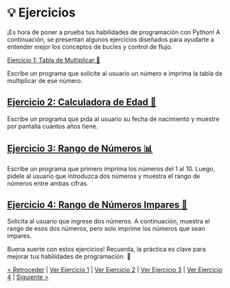 # 💡 Ejercicios

¡Es hora de poner a prueba tus habilidades de programación con Python! A continuación, se presentan algunos ejercicios diseñados para ayudarte a entender mejor los conceptos de bucles y control de flujo.

 [Ejercicio 1: Tabla de Multiplicar 🧮](https://github.com/YonRasgg/Curso-de-Python-Desde-Cero/blob/main/8.%20Bucles/Ejercicio_1.py)

Escribe un programa que solicite al usuario un número e imprima la tabla de multiplicar de ese número.

## [Ejercicio 2: Calculadora de Edad 🎂](https://github.com/YonRasgg/Curso-de-Python-Desde-Cero/blob/main/8.%20Bucles/Ejercicio_2.py)

Escribe un programa que pida al usuario su fecha de nacimiento y muestre por pantalla cuántos años tiene.

## [Ejercicio 3: Rango de Números 📊](https://github.com/YonRasgg/Curso-de-Python-Desde-Cero/blob/main/8.%20Bucles/Ejercicio_3.py)

Escribe un programa que primero imprima los números del 1 al 10. Luego, pídele al usuario que introduzca dos números y muestra el rango de números entre ambas cifras.

## [Ejercicio 4: Rango de Números Impares 👥](https://github.com/YonRasgg/Curso-de-Python-Desde-Cero/blob/main/8.%20Bucles/Ejercicio_4.py)

Solicita al usuario que ingrese dos números. A continuación, muestra el rango de esos dos números, pero solo imprime los números que sean impares.

Buena suerte con estos ejercicios! Recuerda, la práctica es clave para mejorar tus habilidades de programación. 🚀

[< Retroceder](https://github.com/YonRasgg/Curso-de-Python-Desde-Cero/blob/main/8.%20Bucles/4.ContinueBreak.md) | [Ver Ejercicio 1](https://github.com/YonRasgg/Curso-de-Python-Desde-Cero/blob/main/8.%20Bucles/Ejercicio_1.py) | [Ver Ejercicio 2](https://github.com/YonRasgg/Curso-de-Python-Desde-Cero/blob/main/8.%20Bucles/Ejercicio_2.py) | [Ver Ejercicio 3](https://github.com/YonRasgg/Curso-de-Python-Desde-Cero/blob/main/8.%20Bucles/Ejercicio_3.py) | [Ver Ejercicio 4](https://github.com/YonRasgg/Curso-de-Python-Desde-Cero/blob/main/8.%20Bucles/Ejercicio_4.py) | [Siguiente >](https://github.com/YonRasgg/Curso-de-Python-Desde-Cero/blob/main/9.%20Funciones/Introduccion.md)